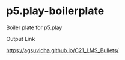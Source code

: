 # p5.play-boilerplate
Boiler plate for p5.play

Output Link

https://agsuvidha.github.io/C21_LMS_Bullets/
